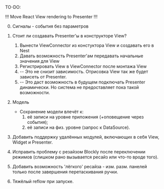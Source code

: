 TO-DO:

!!! Move React View rendering to Presenter !!!

0. Сигналы - события без параметров

1. Стоит ли создавать Presenter'ы в конструкторе View?
    1) Вынести ViewConnector из констуктора View и создавать его в Nest
    2) Давать возможность Presenter'ам передавать начальные значения для View
    3) Регистрировать View в ViewConnector после монтажа View
    4) -- Это не снизит зависимость. Отрисовка View так же будет зависеть от Presenter.
    5) -- Это даст возможность в будущем подключать Presenter динамически. Но система не предоставляет пока такой возможности.    
2. Модель
    * Сохранение модели влечёт к: 
        1) её записи на уровне приложения (+оповещение через события);
        2) её записи на физ. уровне (запрос к DataSource).
3. Добавить поддержку удалённых модулей, включающих в себя View, Widget и Presenter.
4. Исправить проблему с резайзом Blockly после переключении режимов (слишком рано вызывается ресайз или что-то вроде того).
5. Добавить возможность 'лёгкого' ресайза - изм. разм. панелей только после завершения перетаскивания ручки.
6. Тяжёлый reflow при запуске.